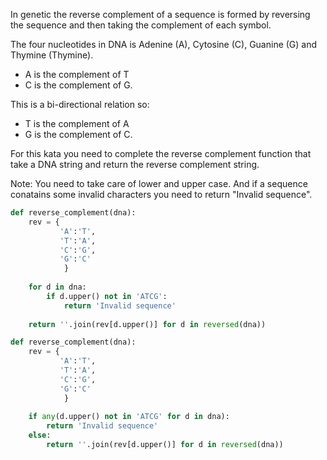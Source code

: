 In genetic the reverse complement of a sequence is formed by reversing the sequence and then taking the complement of each symbol.

The four nucleotides in DNA is Adenine (A), Cytosine (C), Guanine (G) and Thymine (Thymine).

* A is the complement of T
* C is the complement of G.

This is a bi-directional relation so:

* T is the complement of A
* G is the complement of C.

For this kata you need to complete the reverse complement function that take a DNA string and return the reverse complement string.

Note: You need to take care of lower and upper case. And if a sequence conatains some invalid characters you need to return "Invalid sequence".
```py
def reverse_complement(dna):
    rev = {
           'A':'T',
           'T':'A',
           'C':'G',
           'G':'C'
            }
            
    for d in dna:
        if d.upper() not in 'ATCG':
            return 'Invalid sequence'
                        
    return ''.join(rev[d.upper()] for d in reversed(dna))
```
```py
def reverse_complement(dna):
    rev = {
           'A':'T',
           'T':'A',
           'C':'G',
           'G':'C'
            }
            
    if any(d.upper() not in 'ATCG' for d in dna):
        return 'Invalid sequence'
    else:
        return ''.join(rev[d.upper()] for d in reversed(dna))
```
